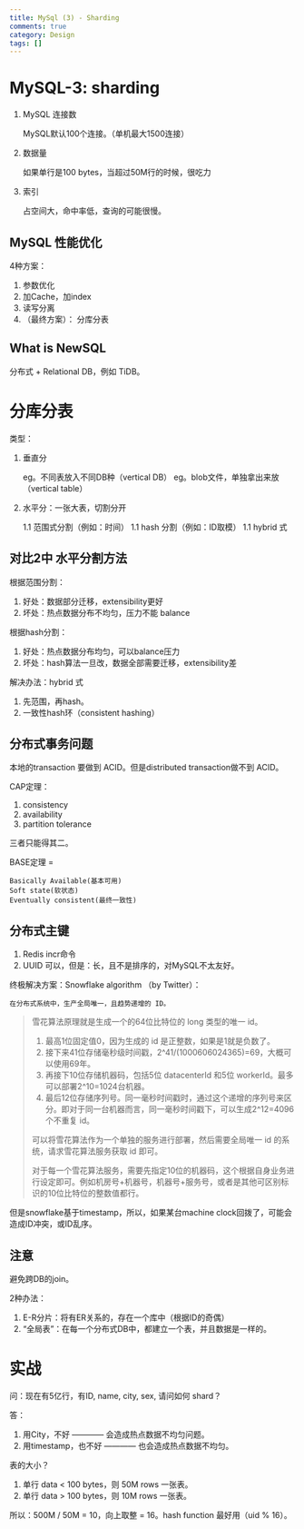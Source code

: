 ```yaml
---
title: MySql (3) - Sharding
comments: true
category: Design
tags: []
---
```


# MySQL-3: sharding

1. MySQL 连接数

	MySQL默认100个连接。（单机最大1500连接）

2. 数据量

	如果单行是100 bytes，当超过50M行的时候，很吃力

3. 索引

	占空间大，命中率低，查询的可能很慢。

## MySQL 性能优化

4种方案：

1. 参数优化
1. 加Cache，加index
1. 读写分离
1. （最终方案）： 分库分表

## What is NewSQL

分布式 + Relational DB，例如 TiDB。

# 分库分表

类型：

1. 垂直分

	eg。不同表放入不同DB种（vertical DB）
	eg。blob文件，单独拿出来放（vertical table）

1. 水平分：一张大表，切割分开

	1.1 范围式分割（例如：时间）
	1.1 hash 分割（例如：ID取模）
	1.1 hybrid 式

## 对比2中 水平分割方法

根据范围分割：

1. 好处：数据部分迁移，extensibility更好
1. 坏处：热点数据分布不均匀，压力不能 balance

根据hash分割：

1. 好处：热点数据分布均匀，可以balance压力
1. 坏处：hash算法一旦改，数据全部需要迁移，extensibility差

解决办法：hybrid 式

1. 先范围，再hash。
1. 一致性hash环（consistent hashing）

## 分布式事务问题

本地的transaction 要做到 ACID。但是distributed transaction做不到 ACID。

CAP定理：

1. consistency
1. availability
1. partition tolerance

三者只能得其二。

BASE定理 = 

	Basically Available(基本可用)
	Soft state(软状态)
	Eventually consistent(最终一致性)

## 分布式主键

1. Redis incr命令
1. UUID 可以，但是：长，且不是排序的，对MySQL不太友好。

终极解决方案：Snowflake algorithm （by Twitter）：

	在分布式系统中，生产全局唯一，且趋势递增的 ID。

> 雪花算法原理就是生成一个的64位比特位的 long 类型的唯一 id。
>
> 1. 最高1位固定值0，因为生成的 id 是正整数，如果是1就是负数了。
> 1. 接下来41位存储毫秒级时间戳，2^41/(1000606024365)=69，大概可以使用69年。
> 1. 再接下10位存储机器码，包括5位 datacenterId 和5位 workerId。最多可以部署2^10=1024台机器。
> 1. 最后12位存储序列号。同一毫秒时间戳时，通过这个递增的序列号来区分。即对于同一台机器而言，同一毫秒时间戳下，可以生成2^12=4096个不重复 id。
>
> 可以将雪花算法作为一个单独的服务进行部署，然后需要全局唯一 id 的系统，请求雪花算法服务获取 id 即可。
>
> 对于每一个雪花算法服务，需要先指定10位的机器码，这个根据自身业务进行设定即可。例如机房号+机器号，机器号+服务号，或者是其他可区别标识的10位比特位的整数值都行。

但是snowflake基于timestamp，所以，如果某台machine clock回拨了，可能会造成ID冲突，或ID乱序。

## 注意

避免跨DB的join。

2种办法：

1. E-R分片：将有ER关系的，存在一个库中（根据ID的奇偶）
1. “全局表”：在每一个分布式DB中，都建立一个表，并且数据是一样的。

# 实战

问：现在有5亿行，有ID, name, city, sex,  请问如何 shard？

答：

1. 用City，不好 ———— 会造成热点数据不均匀问题。
1. 用timestamp，也不好 ———— 也会造成热点数据不均匀。

表的大小？

1. 单行 data < 100 bytes，则 50M rows 一张表。
1. 单行 data > 100 bytes，则 10M rows 一张表。

所以：500M / 50M = 10，向上取整 = 16。hash function 最好用（uid % 16）。
